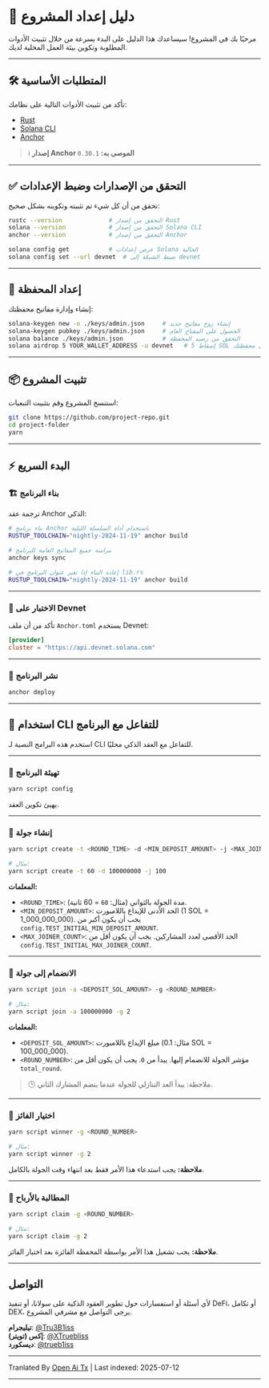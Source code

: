 # 🎯 دليل إعداد المشروع

مرحبًا بك في المشروع! سيساعدك هذا الدليل على البدء بسرعة من خلال تثبيت الأدوات المطلوبة وتكوين بيئة العمل المحلية لديك.

---

## 🛠️ المتطلبات الأساسية

تأكد من تثبيت الأدوات التالية على نظامك:

- [Rust](https://www.rust-lang.org/tools/install)
- [Solana CLI](https://docs.solana.com/cli/install-solana-cli-tools)
- [Anchor](https://anchor-lang.com/docs/installation)

> ℹ️ **إصدار Anchor الموصى به:** `0.30.1`

---

## ✅ التحقق من الإصدارات وضبط الإعدادات

تحقق من أن كل شيء تم تثبيته وتكوينه بشكل صحيح:

```bash
rustc --version             # التحقق من إصدار Rust
solana --version            # التحقق من إصدار Solana CLI
anchor --version            # التحقق من إصدار Anchor

solana config get           # عرض إعدادات Solana الحالية
solana config set --url devnet  # ضبط الشبكة إلى devnet
```
---

## 🔐 إعداد المحفظة

إنشاء وإدارة مفاتيح محفظتك:

```bash
solana-keygen new -o ./keys/admin.json     # إنشاء زوج مفاتيح جديد
solana-keygen pubkey ./keys/admin.json     # الحصول على المفتاح العام
solana balance ./keys/admin.json           # التحقق من رصيد المحفظة
solana airdrop 5 YOUR_WALLET_ADDRESS -u devnet   # إسقاط 5 SOL إلى محفظتك
```

---

## 📦 تثبيت المشروع

استنسخ المشروع وقم بتثبيت التبعيات:

```bash
git clone https://github.com/project-repo.git
cd project-folder
yarn
```
---

## ⚡ البدء السريع

### 🏗️ بناء البرنامج

ترجمة عقد Anchor الذكي:

```bash
# بناء برنامج Anchor باستخدام أداة السلسلة الليلية
RUSTUP_TOOLCHAIN="nightly-2024-11-19" anchor build

# مزامنة جميع المفاتيح العامة للبرنامج
anchor keys sync

# إعادة البناء إذا تغير عنوان البرنامج في lib.rs
RUSTUP_TOOLCHAIN="nightly-2024-11-19" anchor build
```

---
### 🧪 الاختبار على Devnet

تأكد من أن ملف `Anchor.toml` يستخدم Devnet:

```toml
[provider]
cluster = "https://api.devnet.solana.com"
```

---

### 🚀 نشر البرنامج

```bash
anchor deploy
```

---

## 🧪 استخدام CLI للتفاعل مع البرنامج
استخدم هذه البرامج النصية لـ CLI للتفاعل مع العقد الذكي محليًا.

---

### 🔹 تهيئة البرنامج

```bash
yarn script config
```

يهيئ تكوين العقد.

---

### 🔹 إنشاء جولة

```bash
yarn script create -t <ROUND_TIME> -d <MIN_DEPOSIT_AMOUNT> -j <MAX_JOINER_COUNT>

# مثال:
yarn script create -t 60 -d 100000000 -j 100
```

**المعلمات:**

- `<ROUND_TIME>`: مدة الجولة بالثواني (مثال: `60` = 60 ثانية).
- `<MIN_DEPOSIT_AMOUNT>`: الحد الأدنى للإيداع باللامبورت (1 SOL = 1_000_000_000). يجب أن يكون أكبر من `config.TEST_INITIAL_MIN_DEPOSIT_AMOUNT`.
- `<MAX_JOINER_COUNT>`: الحد الأقصى لعدد المشاركين. يجب أن يكون أقل من `config.TEST_INITIAL_MAX_JOINER_COUNT`.

---

### 🔹 الانضمام إلى جولة

```bash
yarn script join -a <DEPOSIT_SOL_AMOUNT> -g <ROUND_NUMBER>

# مثال:
yarn script join -a 100000000 -g 2
```
**المعلمات:**

- `<DEPOSIT_SOL_AMOUNT>`: مبلغ الإيداع باللامبورت (مثال: 0.1 SOL = 100_000_000).
- `<ROUND_NUMBER>`: مؤشر الجولة للانضمام إليها. يبدأ من `0`. يجب أن يكون أقل من `total_round`.

> 🕒 ملاحظة: يبدأ العد التنازلي للجولة عندما ينضم المشارك الثاني.

---

### 🔹 اختيار الفائز

```bash
yarn script winner -g <ROUND_NUMBER>

# مثال:
yarn script winner -g 2
```

**ملاحظة:** يجب استدعاء هذا الأمر فقط بعد انتهاء وقت الجولة بالكامل.

---
### 🔹 المطالبة بالأرباح

```bash
yarn script claim -g <ROUND_NUMBER>

# مثال:
yarn script claim -g 2
```

**ملاحظة:** يجب تشغيل هذا الأمر بواسطة المحفظة الفائزة بعد اختيار الفائز.

---

## التواصل

لأي أسئلة أو استفسارات حول تطوير العقود الذكية على سولانا، أو تنفيذ DeFi، أو تكامل DEX، يرجى التواصل مع مشرفي المشروع.

**تيليجرام**: [@Tru3B1iss](https://t.me/Tru3B1iss)  
**إكس (تويتر)**: [@XTruebliss](https://x.com/XTruebliss)  
**ديسكورد**: [@trueb1iss](https://discord.com/users/1274339638668038187)

---

Tranlated By [Open Ai Tx](https://github.com/OpenAiTx/OpenAiTx) | Last indexed: 2025-07-12

---